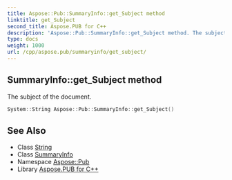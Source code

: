 ```yaml
---
title: Aspose::Pub::SummaryInfo::get_Subject method
linktitle: get_Subject
second_title: Aspose.PUB for C++
description: 'Aspose::Pub::SummaryInfo::get_Subject method. The subject of the document in C++.'
type: docs
weight: 1000
url: /cpp/aspose.pub/summaryinfo/get_subject/
---
```

## SummaryInfo::get_Subject method


The subject of the document.

```cpp
System::String Aspose::Pub::SummaryInfo::get_Subject()
```

## See Also

* Class [String](../../../system/string/)
* Class [SummaryInfo](../)
* Namespace [Aspose::Pub](../../)
* Library [Aspose.PUB for C++](../../../)

